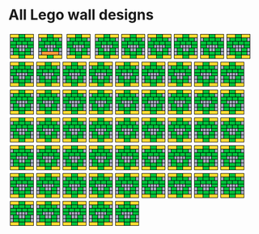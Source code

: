 # All Lego wall designs

![](all_designs/design-0001.png) ![](all_designs/design-0002.png) ![](all_designs/design-0001.png) 
![](all_designs/design-0001.png)![](all_designs/design-0001.png)![](all_designs/design-0001.png)![](all_designs/design-0001.png)![](all_designs/design-0001.png)![](all_designs/design-0001.png)![](all_designs/design-0001.png)![](all_designs/design-0001.png)![](all_designs/design-0001.png)![](all_designs/design-0001.png)![](all_designs/design-0001.png)![](all_designs/design-0001.png)![](all_designs/design-0001.png)![](all_designs/design-0001.png)![](all_designs/design-0001.png)![](all_designs/design-0001.png)![](all_designs/design-0001.png)![](all_designs/design-0001.png)![](all_designs/design-0001.png)![](all_designs/design-0001.png)![](all_designs/design-0001.png)![](all_designs/design-0001.png)![](all_designs/design-0001.png)![](all_designs/design-0001.png)![](all_designs/design-0001.png)![](all_designs/design-0001.png)![](all_designs/design-0001.png)![](all_designs/design-0001.png)![](all_designs/design-0001.png)![](all_designs/design-0001.png)![](all_designs/design-0001.png)![](all_designs/design-0001.png)![](all_designs/design-0001.png)![](all_designs/design-0001.png)![](all_designs/design-0001.png)![](all_designs/design-0001.png)![](all_designs/design-0001.png)![](all_designs/design-0001.png)![](all_designs/design-0001.png)![](all_designs/design-0001.png)![](all_designs/design-0001.png)![](all_designs/design-0001.png)![](all_designs/design-0001.png)![](all_designs/design-0001.png)![](all_designs/design-0001.png)![](all_designs/design-0001.png)![](all_designs/design-0001.png)![](all_designs/design-0001.png)![](all_designs/design-0001.png)![](all_designs/design-0001.png)![](all_designs/design-0001.png)![](all_designs/design-0001.png)![](all_designs/design-0001.png)![](all_designs/design-0001.png)![](all_designs/design-0001.png)![](all_designs/design-0001.png)